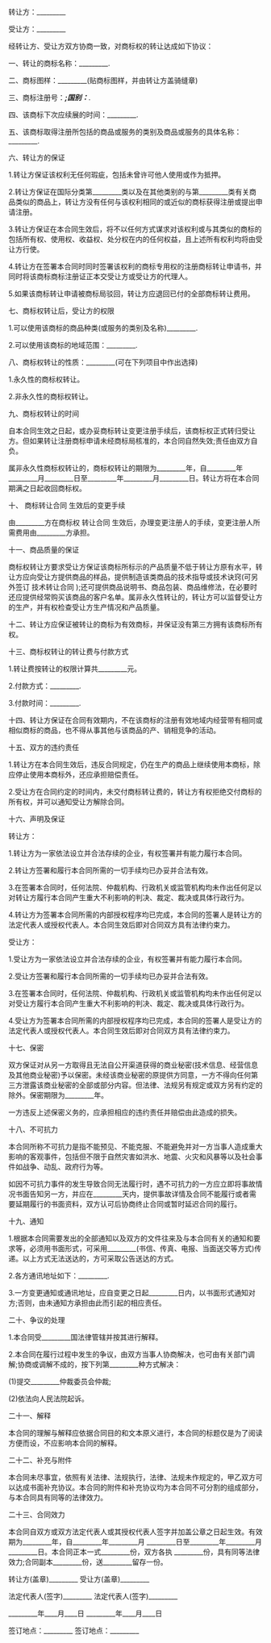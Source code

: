 
 


转让方：_________


受让方：_________


经转让方、受让方双方协商一致，对商标权的转让达成如下协议：


一、转让的商标名称：_________.


二、商标图样：_________(贴商标图样，并由转让方盖骑缝章)


三、商标注册号：_________;国别：_________.


四、该商标下次应续展的时间：_________.


五、该商标取得注册所包括的商品或服务的类别及商品或服务的具体名称：_________.


六、转让方的保证


1.转让方保证该权利无任何瑕疵，包括未曾许可他人使用或作为抵押。


2.转让方保证在国际分类第_________类以及在其他类别的与第_________类有关商品类似的商品上，转让方没有任何与该权利相同的或近似的商标获得注册或提出申请注册。


3.转让方保证在本合同生效后，将不以任何方式谋求对该权利或与其类似的商标的包括所有权、使用权、收益权、处分权在内的任何权益，且上述所有权利均将由受让方行使。


4.转让方在签署本合同时同时签署该权利的商标专用权的注册商标转让申请书，并同时将该商标商标注册证正本交受让方或受让方的代理人。


5.如果该商标转让申请被商标局驳回，转让方应退回已付的全部商标转让费用。


七、商标权转让后，受让方的权限


1.可以使用该商标的商品种类(或服务的类别及名称)_________.


2.可以使用该商标的地域范围：_________.


八、商标权转让的性质：_________(可在下列项目中作出选择)


1.永久性的商标权转让。


2.非永久性的商标权转让。


九、商标权转让的时间


自本合同生效之日起，或办妥商标转让变更注册手续后，该商标权正式转归受让方。但如果转让注册商标申请未经商标局核准的，本合同自然失效;责任由双方自负。


属非永久性商标权转让的，商标权转让的期限为_________年，自_________年_________月_________日至_________年_________月_________日。转让方将在本合同期满之日起收回商标权。


十、
商标转让合同
生效后的变更手续


由_________方在商标权
转让合同
生效后，办理变更注册人的手续，变更注册人所需费用由_________方承担。


十一、商品质量的保证


商标权转让方要求受让方保证该商标所标示的产品质量不低于转让方原有水平，转让方应向受让方提供商品的样品，提供制造该类商品的技术指导或技术诀窍(可另外签订
技术转让合同
);还可提供商品说明书、商品包装、商品维修法，在必要时还应提供经常购买该商品的客户名单。属非永久性转让的，转让方可以监督受让方的生产，并有权检查受让方生产情况和产品质量。


十二、转让方应保证被转让的商标为有效商标，并保证没有第三方拥有该商标所有权。


十三、商标权转让的转让费与付款方式


1.转让费按转让的权限计算共_________元。


2.付款方式：_________.


3.付款时间：_________.


十四、转让方保证在合同有效期内，不在该商标的注册有效地域内经营带有相同或相似商标的商品，也不得从事其他与该商品的产、销相竞争的活动。


十五、双方的违约责任


1.转让方在本合同生效后，违反合同规定，仍在生产的商品上继续使用本商标，除应停止使用本商标外，还应承担赔偿责任。


2.受让方在合同约定的时间内，未交付商标转让费的，转让方有权拒绝交付商标的所有权，并可以通知受让方解除合同。


十六、声明及保证


转让方：


1.转让方为一家依法设立并合法存续的企业，有权签署并有能力履行本合同。


2.转让方签署和履行本合同所需的一切手续均已办妥并合法有效。


3.在签署本合同时，任何法院、仲裁机构、行政机关或监管机构均未作出任何足以对转让方履行本合同产生重大不利影响的判决、裁定、裁决或具体行政行为。


4.转让方为签署本合同所需的内部授权程序均已完成，本合同的签署人是转让方的法定代表人或授权代表人。本合同生效后即对合同双方具有法律约束力。


受让方：


1.受让方为一家依法设立并合法存续的企业，有权签署并有能力履行本合同。


2.受让方签署和履行本合同所需的一切手续均已办妥并合法有效。


3.在签署本合同时，任何法院、仲裁机构、行政机关或监管机构均未作出任何足以对受让方履行本合同产生重大不利影响的判决、裁定、裁决或具体行政行为。


4.受让方为签署本合同所需的内部授权程序均已完成，本合同的签署人是受让方的法定代表人或授权代表人。本合同生效后即对合同双方具有法律约束力。


十七、保密


双方保证对从另一方取得且无法自公开渠道获得的商业秘密(技术信息、经营信息及其他商业秘密)予以保密。未经该商业秘密的原提供方同意，一方不得向任何第三方泄露该商业秘密的全部或部分内容。但法律、法规另有规定或双方另有约定的除外。保密期限为_________年。


一方违反上述保密义务的，应承担相应的违约责任并赔偿由此造成的损失。


十八、不可抗力


本合同所称不可抗力是指不能预见、不能克服、不能避免并对一方当事人造成重大影响的客观事件，包括但不限于自然灾害如洪水、地震、火灾和风暴等以及社会事件如战争、动乱、政府行为等。


如因不可抗力事件的发生导致合同无法履行时，遇不可抗力的一方应立即将事故情况书面告知另一方，并应在_________天内，提供事故详情及合同不能履行或者需要延期履行的书面资料，双方认可后协商终止合同或暂时延迟合同的履行。


十九、通知


1.根据本合同需要发出的全部通知以及双方的文件往来及与本合同有关的通知和要求等，必须用书面形式，可采用_________(书信、传真、电报、当面送交等方式)传递。以上方式无法送达的，方可采取公告送达的方式。


2.各方通讯地址如下：_________.


3.一方变更通知或通讯地址，应自变更之日起_________日内，以书面形式通知对方;否则，由未通知方承担由此而引起的相应责任。


二十、争议的处理


1.本合同受_________国法律管辖并按其进行解释。


2.本合同在履行过程中发生的争议，由双方当事人协商解决，也可由有关部门调解;协商或调解不成的，按下列第_________种方式解决：


(1)提交_________仲裁委员会仲裁;


(2)依法向人民法院起诉。


二十一、解释


本合同的理解与解释应依据合同目的和文本原义进行，本合同的标题仅是为了阅读方便而设，不应影响本合同的解释。


二十二、补充与附件


本合同未尽事宜，依照有关法律、法规执行，法律、法规未作规定的，甲乙双方可以达成书面补充协议。本合同的附件和补充协议均为本合同不可分割的组成部分，与本合同具有同等的法律效力。


二十三、合同效力


本合同自双方或双方法定代表人或其授权代表人签字并加盖公章之日起生效。有效期为_________年，自_________年_________月 _________日至_________年_________月_________日。本合同正本一式_________份，双方各执 _________份，具有同等法律效力;合同副本_________份，送_________留存一份。


转让方(盖章)_________ 受让方(盖章)_________


法定代表人(签字)_________ 法定代表人(签字)_________


_________年____月____日 _________年____月____日


签订地点：_________ 签订地点：_________
 


 

 
 
 
 
 
  


  
 

  


  


  
 
 
 
 

